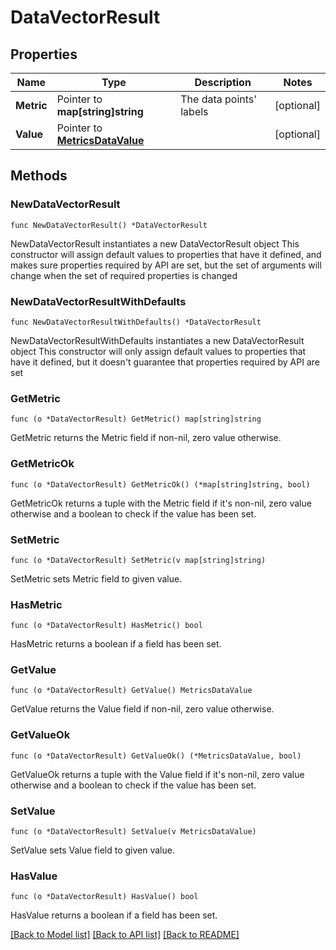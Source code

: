 # DataVectorResult

## Properties

Name | Type | Description | Notes
------------ | ------------- | ------------- | -------------
**Metric** | Pointer to **map[string]string** | The data points&#39; labels | [optional] 
**Value** | Pointer to [**MetricsDataValue**](MetricsDataValue.md) |  | [optional] 

## Methods

### NewDataVectorResult

`func NewDataVectorResult() *DataVectorResult`

NewDataVectorResult instantiates a new DataVectorResult object
This constructor will assign default values to properties that have it defined,
and makes sure properties required by API are set, but the set of arguments
will change when the set of required properties is changed

### NewDataVectorResultWithDefaults

`func NewDataVectorResultWithDefaults() *DataVectorResult`

NewDataVectorResultWithDefaults instantiates a new DataVectorResult object
This constructor will only assign default values to properties that have it defined,
but it doesn't guarantee that properties required by API are set

### GetMetric

`func (o *DataVectorResult) GetMetric() map[string]string`

GetMetric returns the Metric field if non-nil, zero value otherwise.

### GetMetricOk

`func (o *DataVectorResult) GetMetricOk() (*map[string]string, bool)`

GetMetricOk returns a tuple with the Metric field if it's non-nil, zero value otherwise
and a boolean to check if the value has been set.

### SetMetric

`func (o *DataVectorResult) SetMetric(v map[string]string)`

SetMetric sets Metric field to given value.

### HasMetric

`func (o *DataVectorResult) HasMetric() bool`

HasMetric returns a boolean if a field has been set.

### GetValue

`func (o *DataVectorResult) GetValue() MetricsDataValue`

GetValue returns the Value field if non-nil, zero value otherwise.

### GetValueOk

`func (o *DataVectorResult) GetValueOk() (*MetricsDataValue, bool)`

GetValueOk returns a tuple with the Value field if it's non-nil, zero value otherwise
and a boolean to check if the value has been set.

### SetValue

`func (o *DataVectorResult) SetValue(v MetricsDataValue)`

SetValue sets Value field to given value.

### HasValue

`func (o *DataVectorResult) HasValue() bool`

HasValue returns a boolean if a field has been set.


[[Back to Model list]](../README.md#documentation-for-models) [[Back to API list]](../README.md#documentation-for-api-endpoints) [[Back to README]](../README.md)


